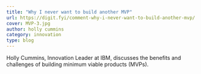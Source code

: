 ```yaml
---
title: "Why I never want to build another MVP"
url: https://digit.fyi/comment-why-i-never-want-to-build-another-mvp/
cover: MVP-3.jpg
author: holly cummins
category: innovation
type: blog
---
```


Holly Cummins, Innovation Leader at IBM, discusses the benefits and challenges of building minimum viable products (MVPs).
